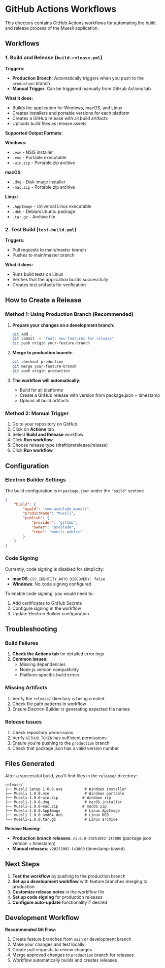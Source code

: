 # GitHub Actions Workflows

This directory contains GitHub Actions workflows for automating the build and release process of the Muesli application.

## Workflows

### 1. Build and Release (`build-release.yml`)

**Triggers:**

- **Production Branch**: Automatically triggers when you push to the `production` branch
- **Manual Trigger**: Can be triggered manually from GitHub Actions tab

**What it does:**

- Builds the application for Windows, macOS, and Linux
- Creates installers and portable versions for each platform
- Creates a GitHub release with all build artifacts
- Uploads build files as release assets

**Supported Output Formats:**

**Windows:**

- `.exe` - NSIS installer
- `.exe` - Portable executable
- `-win.zip` - Portable zip archive

**macOS:**

- `.dmg` - Disk image installer
- `-mac.zip` - Portable zip archive

**Linux:**

- `.AppImage` - Universal Linux executable
- `.deb` - Debian/Ubuntu package
- `.tar.gz` - Archive file

### 2. Test Build (`test-build.yml`)

**Triggers:**

- Pull requests to main/master branch
- Pushes to main/master branch

**What it does:**

- Runs build tests on Linux
- Verifies that the application builds successfully
- Creates test artifacts for verification

## How to Create a Release

### Method 1: Using Production Branch (Recommended)

1. **Prepare your changes on a development branch:**

   ```bash
   git add .
   git commit -m "feat: new features for release"
   git push origin your-feature-branch
   ```

2. **Merge to production branch:**

   ```bash
   git checkout production
   git merge your-feature-branch
   git push origin production
   ```

3. **The workflow will automatically:**
   - Build for all platforms
   - Create a GitHub release with version from package.json + timestamp
   - Upload all build artifacts

### Method 2: Manual Trigger

1. Go to your repository on GitHub
2. Click on **Actions** tab
3. Select **Build and Release** workflow
4. Click **Run workflow**
5. Choose release type (draft/prerelease/release)
6. Click **Run workflow**

## Configuration

### Electron Builder Settings

The build configuration is in `package.json` under the `"build"` section:

```json
{
	"build": {
		"appId": "com.axoblade.muesli",
		"productName": "Muesli",
		"publish": {
			"provider": "github",
			"owner": "axoblade",
			"repo": "muesli-public"
		}
	}
}
```

### Code Signing

Currently, code signing is disabled for simplicity:

- **macOS**: `CSC_IDENTITY_AUTO_DISCOVERY: false`
- **Windows**: No code signing configured

To enable code signing, you would need to:

1. Add certificates to GitHub Secrets
2. Configure signing in the workflow
3. Update Electron Builder configuration

## Troubleshooting

### Build Failures

1. **Check the Actions tab** for detailed error logs
2. **Common issues:**
   - Missing dependencies
   - Node.js version compatibility
   - Platform-specific build errors

### Missing Artifacts

1. Verify the `release/` directory is being created
2. Check file path patterns in workflow
3. Ensure Electron Builder is generating expected file names

### Release Issues

1. Check repository permissions
2. Verify `GITHUB_TOKEN` has sufficient permissions
3. Ensure you're pushing to the `production` branch
4. Check that package.json has a valid version number

## Files Generated

After a successful build, you'll find files in the `release/` directory:

```
release/
├── Muesli Setup 1.0.0.exe          # Windows installer
├── Muesli 1.0.0.exe                # Windows portable
├── Muesli-1.0.0-win.zip           # Windows zip
├── Muesli-1.0.0.dmg                # macOS installer
├── Muesli-1.0.0-mac.zip           # macOS zip
├── Muesli-1.0.0.AppImage           # Linux AppImage
├── muesli_1.0.0_amd64.deb          # Linux DEB
└── Muesli-1.0.0.tar.gz             # Linux archive
```

**Release Naming:**

- **Production branch releases**: `v1.0.0-20251002-143000` (package.json version + timestamp)
- **Manual releases**: `v20251002-143000` (timestamp-based)

## Next Steps

1. **Test the workflow** by pushing to the production branch
2. **Set up a development workflow** with feature branches merging to production
3. **Customize release notes** in the workflow file
4. **Set up code signing** for production releases
5. **Configure auto-update** functionality if desired

## Development Workflow

**Recommended Git Flow:**

1. Create feature branches from `main` or development branch
2. Make your changes and test locally
3. Create pull requests to review changes
4. Merge approved changes to `production` branch for releases
5. Workflow automatically builds and creates releases
